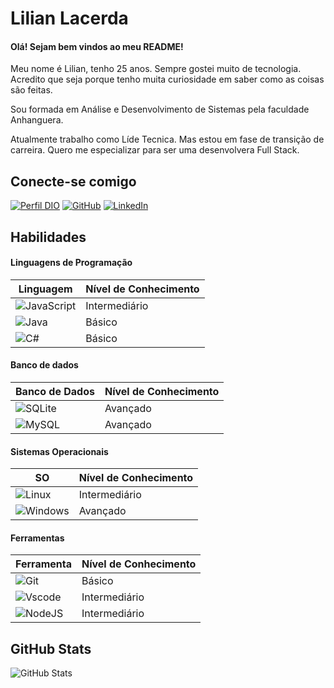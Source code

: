 # Lilian Lacerda

#### Olá! Sejam bem vindos ao meu README!

Meu nome é Lilian, tenho 25 anos. Sempre gostei muito de tecnologia. Acredito que seja porque tenho muita curiosidade em saber como as coisas são feitas. 
 
Sou formada em Análise e Desenvolvimento de Sistemas pela faculdade Anhanguera. 
 
Atualmente trabalho como Líde Tecnica. Mas estou em fase de transição de carreira. Quero me especializar para ser uma desenvolvera Full Stack. 

## Conecte-se comigo
[![Perfil DIO](https://img.shields.io/badge/DIO-1E90FF?style=for-the-badge)](https://web.dio.me/users/lilianraiany?tab=achievements)
[![GitHub](https://img.shields.io/badge/GitHub-100000?style=for-the-badge&logo=github&logoColor=white)](https://github.com/lilianlacerda)
[![LinkedIn](https://img.shields.io/badge/LinkedIn-0077B5?style=for-the-badge&logo=linkedin&logoColor=white)](https://www.linkedin.com/in/lilian-lacerda-47112a212/)

## Habilidades
#### Linguagens de Programação

|**Linguagem**| **Nível de Conhecimento** |
|---------|-------|
 ![JavaScript](https://img.shields.io/badge/JavaScript-F7DF1E?style=for-the-badge&logo=javascript&logoColor=black)| Intermediário | 
![Java](https://img.shields.io/badge/java-%23ED8B00.svg?style=for-the-badge&logo=openjdk&logoColor=white) |Básico
![C#](https://img.shields.io/badge/C%23-239120?style=for-the-badge&logo=c-sharp&logoColor=white) | Básico

#### Banco de dados
|**Banco de Dados**| **Nível de Conhecimento** |
|---------|-------|
![SQLite](https://img.shields.io/badge/SQLite-000?style=for-the-badge&logo=sqlite&logoColor=07405E) | Avançado
![MySQL](https://img.shields.io/badge/MySQL-00000F?style=for-the-badge&logo=mysql&logoColor=white) | Avançado

#### Sistemas Operacionais
|**SO**| **Nível de Conhecimento** |
|---------|-------|
![Linux](https://img.shields.io/badge/Linux-000?style=for-the-badge&logo=linux&logoColor=FCC624) | Intermediário
![Windows](https://img.shields.io/badge/Windows-000?style=for-the-badge&logo=windows&logoColor=2CA5E0) | Avançado

#### Ferramentas
|**Ferramenta**| **Nível de Conhecimento** |
|---------|-------|
![Git](https://img.shields.io/badge/GIT-E44C30?style=for-the-badge&logo=git&logoColor=white) | Básico
![Vscode](https://img.shields.io/badge/Vscode-007ACC?style=for-the-badge&logo=visual-studio-code&logoColor=white) | Intermediário
![NodeJS](https://img.shields.io/badge/node.js-6DA55F?style=for-the-badge&logo=node.js&logoColor=white) | Intermediário

## GitHub Stats
![GitHub Stats](https://github-readme-stats.vercel.app/api?username=lilianlacerda&theme=transparent&bg_color=000&border_color=30A3DC&show_icons=true&icon_color=30A3DC&title_color=E94D5F&text_color=FFF)